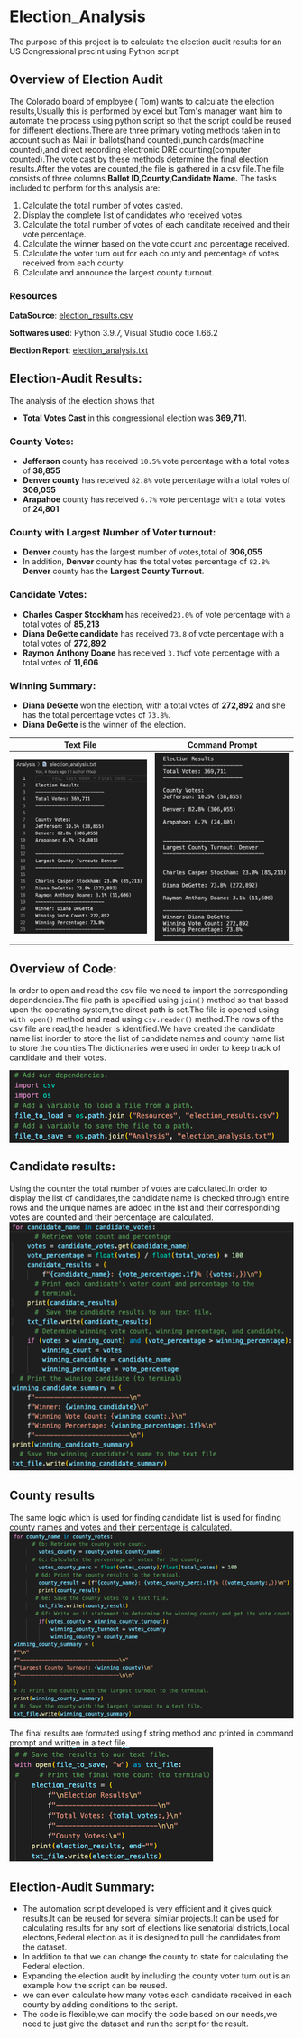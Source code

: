 # Election_Analysis
The purpose of this project is to calculate the election audit results for an US Congressional precint using Python script

## Overview of Election Audit
The Colorado board of employee ( Tom) wants to calculate the election results,Usually this is performed by excel but Tom's manager want him to automate the process using python script so that the script could be reused for different elections.There are three primary voting methods taken in to account such as Mail in ballots(hand counted),punch cards(machine counted),and direct recording electronic DRE counting(computer counted).The vote cast by these methods determine the final election results.After the votes are counted,the file is gathered in a csv file.The file consists of three columns **Ballot ID,County,Candidate Name.**
The tasks included to perform for this analysis are:
  1. Calculate the total number of votes casted.
  2. Display the complete list of candidates who received votes.
  3. Calculate the total number of votes of each canditate received and their vote percentage.
  4. Calculate the winner based on the vote count and percentage received.
  5. Calculate the voter turn out for each county and percentage of votes received from each county.
  6. Calculate and announce the largest county turnout.

### Resources

**DataSource**: [election_results.csv](https://github.com/fathi129/Election_Analysis/blob/master/Resources/election_results.csv)

**Softwares used**: Python 3.9.7, Visual Studio code 1.66.2

**Election Report**: [election_analysis.txt](https://github.com/fathi129/Election_Analysis/blob/master/Analysis/election_analysis.txt)

## Election-Audit Results:
The analysis of the election shows that
- **Total Votes Cast** in this congressional election was **369,711**.
### County Votes:
- **Jefferson** county has received `10.5%` vote percentage with a total votes of **38,855**
- **Denver county** has received `82.8%` vote percentage with a total votes of **306,055**
- **Arapahoe** county has received `6.7%` vote percentage with a total votes of **24,801**
### County with Largest Number of Voter turnout:
- **Denver** county has the largest number of votes,total of **306,055**
- In addition, **Denver** county has the total votes percentage of `82.8%`
**Denver** county has the **Largest County Turnout**.
### Candidate Votes:
- **Charles Casper Stockham** has received`23.0%` of vote percentage with a total votes of **85,213**
- **Diana DeGette candidate** has received `73.8` of vote percentage with a total votes of **272,892**
- **Raymon Anthony Doane**  has received `3.1%`of vote percentage with a total votes of **11,606**
### Winning Summary:
- **Diana DeGette** won the election, with a total votes of **272,892** and she has the total percentage votes of `73.8%`.
- **Diana DeGette** is the winner of the election.
  
|    Text File                                   |   Command Prompt 
|  -------------                                 |    ------------- 
|  <img src = "https://github.com/fathi129/Election_Analysis/blob/master/Screenshots/%20Results_txtfile.png" width = "375">   |  <img src = "Screenshots/Results_terminal.png" width = "350">

## Overview of Code:
In order to open and read the csv file we need to import the corresponding dependencies.The file path is specified using `join()` method so that based upon the operating system,the direct path is set.The file is opened using `with open()` method and read using `csv.reader()` method.The rows of the csv file are read,the header is identified.We have created the candidate name list inorder to store the list of candidate names and county name list to store the counties.The dictionaries were used in order to keep track of candidate and their votes.

<img src = "https://github.com/fathi129/Election_Analysis/blob/master/Screenshots/FilePath.png" align = "center">

## Candidate results:
Using the counter the total number of votes are calculated.In order to display the list of candidates,the  candidate name is checked through entire rows and the unique names are added in the list and their corresponding votes are counted and their percentage are calculated.
<img src = "https://github.com/fathi129/Election_Analysis/blob/master/Screenshots/candidate.png">

## County results
The same logic which is used for finding candidate list is used for finding county names and votes and their percentage is calculated.
<img src = "https://github.com/fathi129/Election_Analysis/blob/master/Screenshots/county.png">

The final results are formated using f string method and printed in command prompt and written in a text file.   
<img src = "https://github.com/fathi129/Election_Analysis/blob/master/Screenshots/%20savetofile.png">   
  
## Election-Audit Summary: 
- The automation script developed is very efficient and it gives quick results.It can be reused for several similar projects.It can be used for calculating results for any sort of elections like senatorial districts,Local electons,Federal election as it is designed to pull the candidates from the dataset.
- In addition to that we can change the county to state for calculating the Federal election.
- Expanding the election audit by including the county voter turn out is an example how the script can be reused.
- we can even calculate how many votes each candidate received in each county by adding conditions to the script.
- The code is flexible,we can modify the code based on our needs,we need to just give the dataset and run the script for the result.







